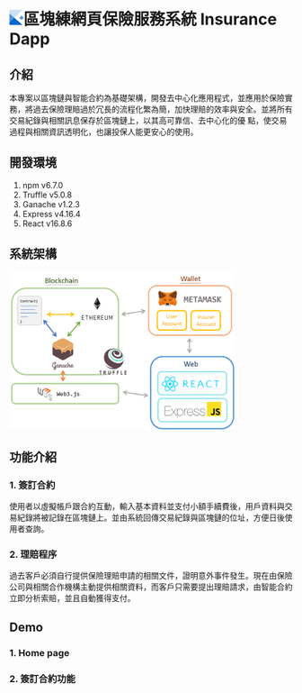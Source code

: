 # <img src="https://github.com/Chaoyuuu/InsuranceWeb/blob/master/img/logo.png" width="25"/>區塊練網頁保險服務系統 Insurance Dapp

## 介紹
   本專案以區塊鏈與智能合約為基礎架構，開發去中心化應用程式，並應用於保險實務，將過去保險理賠過於冗長的流程化繁為簡，加快理賠的效率與安全。並將所有交易紀錄與相關訊息保存於區塊鏈上，以其高可靠信、去中心化的優 點，使交易過程與相關資訊透明化，也讓投保人能更安心的使用。 

## 開發環境
1. npm v6.7.0
2. Truffle v5.0.8
3. Ganache v1.2.3
4. Express v4.16.4
5. React v16.8.6

## 系統架構 
<img src="https://github.com/Chaoyuuu/InsuranceWeb/blob/master/img/system.png" width="400"/>

## 功能介紹
### 1. 簽訂合約
使用者以虛擬帳戶跟合約互動，輸入基本資料並支付小額手續費後，用戶資料與交易紀錄將被記錄在區塊鏈上。並由系統回傳交易紀錄與區塊鏈的位址，方便日後使用者查詢。

### 2. 理賠程序
過去客戶必須自行提供保險理賠申請的相關文件，證明意外事件發生。現在由保險公司與相關合作機構主動提供相關資料，而客戶只需要提出理賠請求，由智能合約立即分析索賠，並且自動獲得支付。

## Demo
### 1. Home page
### 2. 簽訂合約功能
